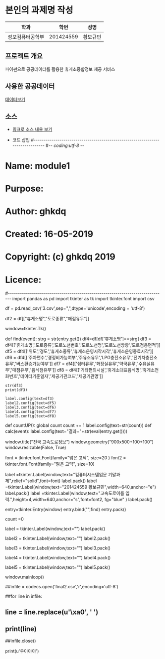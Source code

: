 # 본인의 과제명 작성

학과 | 학번 | 성명
---- | ---- | ---- 
정보컴퓨터공학부 |201424559 |황보규민


## 프로젝트 개요
파이썬으로 공공데이터를 활용한 휴게소종합정보 제공 서비스

## 사용한 공공데이터 
[데이터보기](https://github.com/ghkdqhrbals/computerSystem/blob/master/2.csv)

## 소스
* [링크로 소스 내용 보기](https://github.com/ghkdqhrbals/computerSystem/blob/master/a.py) 

* 코드 삽입
#-------------------------------------------------------------------------------
#-*- coding:utf-8 -*-
# Name:        module1
# Purpose:
#
# Author:      ghkdq
#
# Created:     16-05-2019
# Copyright:   (c) ghkdq 2019
# Licence:     <your licence>
#-------------------------------------------------------------------------------
import pandas as pd
import tkinter as tk
import tkinter.font
import csv

df = pd.read_csv('3.csv',sep=",",dtype='unicode',encoding = 'utf-8')

df2 = df[["휴게소명","도로종류","매점유무"]]


window=tkinter.Tk()

def find(event):
    strg = str(entry.get())
    df4=df[df['휴게소명']==strg]
    df3 = df4[['휴게소명','도로종류','도로노선번호','도로노선명','도로노선방향','도로점용면적']]
    df5 = df4[['위도','경도','휴게소종류','휴게소운영시작시각','휴게소운영종료시각']]
    df6 = df4[['주차면수','경정비가능여부','주유소유무','LPG충전소유무','전기차충전소유무','버스환승가능여부']]
    df7 = df4[['쉼터유무','화장실유무','약국유무','수유실유무','매점유무','음식점유무']]
    df8 = df4[['기타편의시설','휴게소대표음식명','휴게소전화번호','데이터기준일자','제공기관코드','제공기관명']]

    str(df3)
    print(df3)

    label.config(text=df3)
    label2.config(text=df5)
    label3.config(text=df6)
    label4.config(text=df7)
    label5.config(text=df8)
def countUP():
    global count
    count += 1
    label.config(text=str(count))
def calc(event):
    label.config(text="결과="+str(eval(entry.get())))

window.title("전국 고속도로정보")
window.geometry("900x500+100+100")
window.resizable(False, True)

font = tkinter.font.Font(family="맑은 고딕", size=20 )
font2 = tkinter.font.Font(family="맑은 고딕", size=10)

label =tkinter.Label(window,text="컴퓨터시스템입문 기말과제",relief="solid",font=font)
label.pack()
label =tkinter.Label(window,text="201424559 황보규민",width=640,anchor="e")
label.pack()
label =tkinter.Label(window,text="고속도로이름 입력.",height=4,width=640,anchor="s",font=font2, fg="blue" )
label.pack()

entry=tkinter.Entry(window)
entry.bind("<Return>",find)
entry.pack()

count =0


label = tkinter.Label(window,text="")
label.pack()

label2 = tkinter.Label(window,text="")
label2.pack()

label3 = tkinter.Label(window,text="")
label3.pack()

label4 = tkinter.Label(window,text="")
label4.pack()

label5 = tkinter.Label(window,text="")
label5.pack()






window.mainloop()

##infile = codecs.open('final2.csv','r',encoding='utf-8')

##for line in infile:
##    line = line.replace(u'\xa0', ' ')
##    print(line)


##infile.close()




print(u'우아아아')
